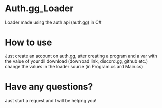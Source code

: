 # Auth.gg_Loader
Loader made using the auth api (auth.gg) in C#

# How to use
Just create an account on auth.gg, after creating a program and a var with the value of your dll download (download link, discord.gg, github etc.) change the values in the loader source (in Program.cs and Main.cs)


# Have any questions?
Just start a request and I will be helping you!
